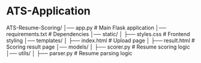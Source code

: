 # ATS-Application


ATS-Resume-Scoring/
│── app.py                    # Main Flask application
│── requirements.txt           # Dependencies
│── static/
│   ├── styles.css             # Frontend styling
│── templates/
│   ├── index.html             # Upload page
│   ├── result.html            # Scoring result page
│── models/
│   ├── scorer.py              # Resume scoring logic
│── utils/
│   ├── parser.py              # Resume parsing logic
